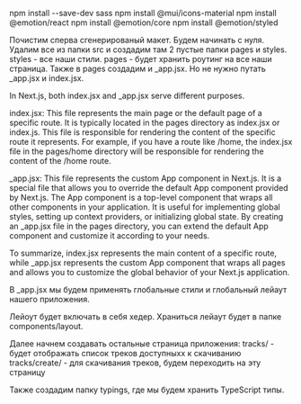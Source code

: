 npm install --save-dev sass
npm install @mui/icons-material
npm install @emotion/react
npm install @emotion/core
npm install @emotion/styled

Почистим сперва сгенерированый макет. Будем начинать с нуля. Удалим все из папки src и создадим там 2 пустые папки pages и styles. styles - все наши стили. pages - будет хранить роутинг на все наши страница. Также в pages создадим и _app.jsx. Но не нужно путать _app.jsx и index.jsx.

In Next.js, both index.jsx and _app.jsx serve different purposes.

index.jsx: This file represents the main page or the default page of a specific route. It is typically located in the pages directory as index.jsx or index.js. This file is responsible for rendering the content of the specific route it represents. For example, if you have a route like /home, the index.jsx file in the pages/home directory will be responsible for rendering the content of the /home route.

_app.jsx: This file represents the custom App component in Next.js. It is a special file that allows you to override the default App component provided by Next.js. The App component is a top-level component that wraps all other components in your application. It is useful for implementing global styles, setting up context providers, or initializing global state. By creating an _app.jsx file in the pages directory, you can extend the default App component and customize it according to your needs.

To summarize, index.jsx represents the main content of a specific route, while _app.jsx represents the custom App component that wraps all pages and allows you to customize the global behavior of your Next.js application.

В _app.jsx мы будем применять глобальные стили и глобальный лейаут нашего приложения.

Лейоут будет включать в себя хедер. Храниться лейаут будет в папке components/layout.

Далее начнем создавать остальные страница приложения:
    tracks/ - будет отображать список треков доступныхх к скачиванию
    tracks/create/ - для скачивания треков, будем переходить на эту страницу

Также создадим папку typings, где мы будем хранить TypeScript типы.